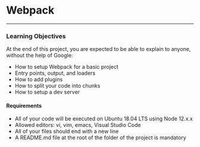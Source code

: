 # Webpack
****

### Learning Objectives
At the end of this project, you are expected to be able to explain to anyone, without the help of Google:
* How to setup Webpack for a basic project
* Entry points, output, and loaders
* How to add plugins
* How to split your code into chunks
* How to setup a dev server

#### Requirements
* All of your code will be executed on Ubuntu 18.04 LTS using Node 12.x.x
* Allowed editors: vi, vim, emacs, Visual Studio Code
* All of your files should end with a new line
* A README.md file at the root of the folder of the project is mandatory
